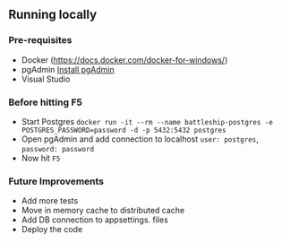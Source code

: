## Running locally

### Pre-requisites

* Docker (https://docs.docker.com/docker-for-windows/)
* pgAdmin [Install pgAdmin](https://www.pgadmin.org/download/windows4.php)
* Visual Studio

### Before hitting F5
* Start Postgres ```docker run -it --rm --name battleship-postgres -e POSTGRES_PASSWORD=password -d -p 5432:5432 postgres```
* Open pgAdmin and add connection to localhost ```user: postgres```, ```password: password```
* Now hit ```F5```

### Future Improvements
* Add more tests
* Move in memory cache to distributed cache
* Add DB connection to appsettings.<environment> files
* Deploy the code